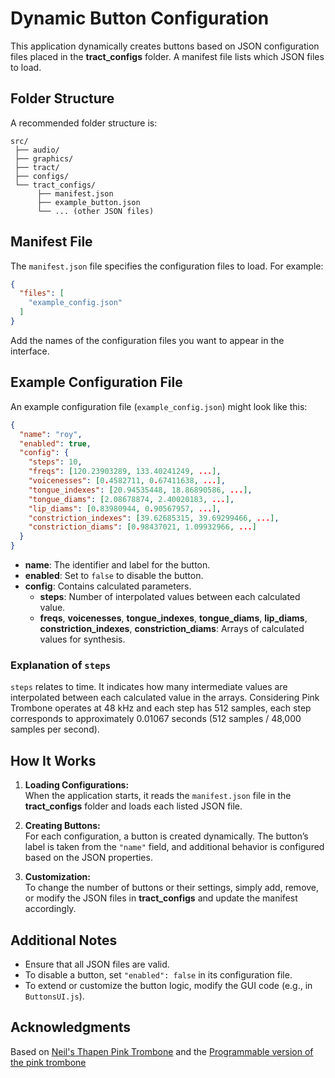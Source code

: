 # Dynamic Button Configuration

This application dynamically creates buttons based on JSON configuration files placed in the **tract_configs** folder. A manifest file lists which JSON files to load.

## Folder Structure

A recommended folder structure is:

```
src/
 ├── audio/
 ├── graphics/
 ├── tract/
 ├── configs/
 └── tract_configs/
      ├── manifest.json
      ├── example_button.json
      └── ... (other JSON files)
```

## Manifest File

The `manifest.json` file specifies the configuration files to load. For example:

```json
{
  "files": [
    "example_config.json"
  ]
}
```

Add the names of the configuration files you want to appear in the interface.

## Example Configuration File

An example configuration file (`example_config.json`) might look like this:

```json
{
  "name": "roy",
  "enabled": true,
  "config": {
    "steps": 10,
    "freqs": [120.23903289, 133.40241249, ...],
    "voicenesses": [0.4582711, 0.67411638, ...],
    "tongue_indexes": [20.94535448, 18.86890586, ...],
    "tongue_diams": [2.08678874, 2.40020183, ...],
    "lip_diams": [0.83980944, 0.90567957, ...],
    "constriction_indexes": [39.62685315, 39.69299466, ...],
    "constriction_diams": [0.98437021, 1.09932966, ...]
  }
}
```

- **name**: The identifier and label for the button.
- **enabled**: Set to `false` to disable the button.
- **config**: Contains calculated parameters.
    - **steps**: Number of interpolated values between each calculated value.
    - **freqs**, **voicenesses**, **tongue_indexes**, **tongue_diams**, **lip_diams**, **constriction_indexes**, **constriction_diams**: Arrays of calculated values for synthesis.

### Explanation of `steps`

`steps` relates to time. It indicates how many intermediate values are interpolated between each calculated value in the arrays. Considering Pink Trombone operates at 48 kHz and each step has 512 samples, each step corresponds to approximately 0.01067 seconds (512 samples / 48,000 samples per second).

## How It Works

1. **Loading Configurations:**  
   When the application starts, it reads the `manifest.json` file in the **tract_configs** folder and loads each listed JSON file.

2. **Creating Buttons:**  
   For each configuration, a button is created dynamically. The button’s label is taken from the `"name"` field, and additional behavior is configured based on the JSON properties.

3. **Customization:**  
   To change the number of buttons or their settings, simply add, remove, or modify the JSON files in **tract_configs** and update the manifest accordingly.

## Additional Notes

- Ensure that all JSON files are valid.
- To disable a button, set `"enabled": false` in its configuration file.
- To extend or customize the button logic, modify the GUI code (e.g., in `ButtonsUI.js`).

## Acknowledgments

Based on [Neil's Thapen Pink Trombone](https://dood.al/pinktrombone/) and the [Programmable version of the pink trombone](https://github.com/zakaton/Pink-Trombone)